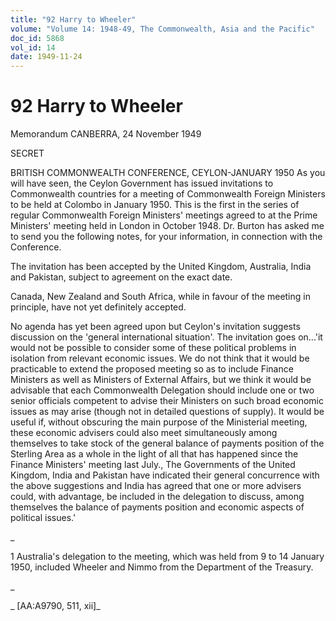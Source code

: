 ```yaml
---
title: "92 Harry to Wheeler"
volume: "Volume 14: 1948-49, The Commonwealth, Asia and the Pacific"
doc_id: 5868
vol_id: 14
date: 1949-11-24
---
```


# 92 Harry to Wheeler

Memorandum CANBERRA, 24 November 1949

SECRET

BRITISH COMMONWEALTH CONFERENCE, CEYLON-JANUARY 1950 As you will have seen, the Ceylon Government has issued invitations to Commonwealth countries for a meeting of Commonwealth Foreign Ministers to be held at Colombo in January 1950. This is the first in the series of regular Commonwealth Foreign Ministers' meetings agreed to at the Prime Ministers' meeting held in London in October 1948. Dr. Burton has asked me to send you the following notes, for your information, in connection with the Conference.

The invitation has been accepted by the United Kingdom, Australia, India and Pakistan, subject to agreement on the exact date.

Canada, New Zealand and South Africa, while in favour of the meeting in principle, have not yet definitely accepted.

No agenda has yet been agreed upon but Ceylon's invitation suggests discussion on the 'general international situation'. The invitation goes on...'it would not be possible to consider some of these political problems in isolation from relevant economic issues. We do not think that it would be practicable to extend the proposed meeting so as to include Finance Ministers as well as Ministers of External Affairs, but we think it would be advisable that each Commonwealth Delegation should include one or two senior officials competent to advise their Ministers on such broad economic issues as may arise (though not in detailed questions of supply). It would be useful if, without obscuring the main purpose of the Ministerial meeting, these economic advisers could also meet simultaneously among themselves to take stock of the general balance of payments position of the Sterling Area as a whole in the light of all that has happened since the Finance Ministers' meeting last July., The Governments of the United Kingdom, India and Pakistan have indicated their general concurrence with the above suggestions and India has agreed that one or more advisers could, with advantage, be included in the delegation to discuss, among themselves the balance of payments position and economic aspects of political issues.'

_

1 Australia's delegation to the meeting, which was held from 9 to 14 January 1950, included Wheeler and Nimmo from the Department of the Treasury.

_

_ [AA:A9790, 511, xii]_
